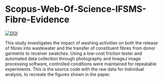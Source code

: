 # Scopus-Web-Of-Science-IFSMS-Fibre-Evidence
[![DOI](XXX.svg)](https://zenodo.org/badge/latestdoi/XXX)

This study investigates the impact of washing activities on both the release of fibres into wastewater and the transfer of constituent fibres from donor garments to receiver swatches. 
Using a low-cost friction tester and automated data collection through photography and ImageJ image processing software, controlled conditions were maintained for repeatable experiments.
This is the source code with the raw data for individual analysis, to recreate  the figures shown in the paper.